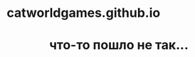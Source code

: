 # catworldgames.github.io
<html>
  <body>
    <style>
      body
      {
      background-image:url(https://sun9-43.userapi.com/impg/iUzFKfkDzanLqeeKTI5mmwb8W7K8FkRvKN9sDQ/lUpHGmvRo8Q.jpg?size=500x500&quality=96&proxy=1&sign=7355f20a7272ecc3a28c5d0263f066aa&type=album);
      }
    </style>
    <h1><center>что-то пошло не так...</h1></center>
